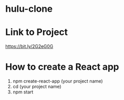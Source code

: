 # hulu-clone
# Link to Project
https://bit.ly/2G2eG0G
# How to create a React app
1. npm create-react-app (your project name)
2. cd (your project name)
3. npm start
